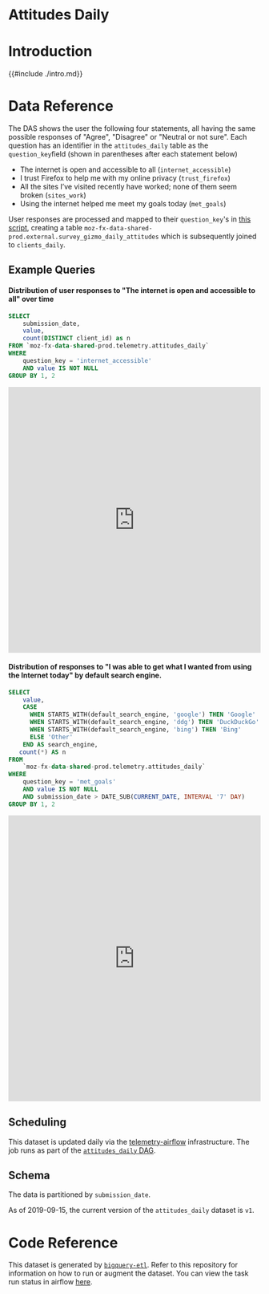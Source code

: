 # Attitudes Daily

<!-- toc -->

# Introduction

{{#include ./intro.md}}

# Data Reference

The DAS shows the user the following four statements, all having the same possible responses of "Agree", "Disagree" or "Neutral or not sure".
Each question has an identifier in the `attitudes_daily` table as the `question_key`field (shown in parentheses after each statement below)

* The internet is open and accessible to all (`internet_accessible`)
* I trust Firefox to help me with my online privacy (`trust_firefox`)
* All the sites I’ve visited recently have worked; none of them seem broken (`sites_work`)
* Using the internet helped me meet my goals today (`met_goals`)

User responses are processed and mapped to their `question_key`'s in [this script](https://github.com/mozilla/bigquery-etl/blob/master/templates/telemetry_derived/surveygizmo_daily_attitudes/import_responses.py), creating a table `moz-fx-data-shared-prod.external.survey_gizmo_daily_attitudes` which is subsequently joined to `clients_daily`.




## Example Queries

#### Distribution of user responses to "The internet is open and accessible to all" over time

```sql
SELECT 
    submission_date,
    value,
    count(DISTINCT client_id) as n
FROM `moz-fx-data-shared-prod.telemetry.attitudes_daily`
WHERE 
    question_key = 'internet_accessible'
    AND value IS NOT NULL
GROUP BY 1, 2
```

<iframe src="https://sql.telemetry.mozilla.org/embed/query/65079/visualization/165757?api_key=oSjO27fGmpCsnBXBEhaysRVrLZpX1SKMCpYcxA5h&" width="100%" height="530" frameborder="0" scrolling="no"></iframe> 

#### Distribution of responses to "I was able to get what I wanted from using the Internet today" by default search engine.

```sql
SELECT 
    value,
    CASE
      WHEN STARTS_WITH(default_search_engine, 'google') THEN 'Google'
      WHEN STARTS_WITH(default_search_engine, 'ddg') THEN 'DuckDuckGo'
      WHEN STARTS_WITH(default_search_engine, 'bing') THEN 'Bing'
      ELSE 'Other' 
    END AS search_engine,
   count(*) AS n
FROM 
    `moz-fx-data-shared-prod.telemetry.attitudes_daily`
WHERE
    question_key = 'met_goals'
    AND value IS NOT NULL
    AND submission_date > DATE_SUB(CURRENT_DATE, INTERVAL '7' DAY)
GROUP BY 1, 2
```

<iframe src="https://sql.telemetry.mozilla.org/embed/query/63957/visualization/163467?api_key=gzCopzybDta4t3JGkx2urB9MQa67akAehJUybVdW&" width="100%" height="570" frameborder="0" scrolling="no"></iframe>

## Scheduling

This dataset is updated daily via the
[telemetry-airflow](https://github.com/mozilla/telemetry-airflow) infrastructure.
The job runs as part of the [`attitudes_daily` DAG](https://github.com/mozilla/telemetry-airflow/blob/master/dags/attitudes_daily.py).

## Schema

The data is partitioned by `submission_date`.

As of 2019-09-15, the current version of the `attitudes_daily` dataset is `v1`.

# Code Reference

This dataset is generated by
[`bigquery-etl`](https://github.com/mozilla/bigquery-etl/blob/master/templates/telemetry_derived/attitudes_daily_v1/query.sql).
Refer to this repository for information on how to run or augment the dataset. You can view the task run status in airflow [here]( https://workflow.telemetry.mozilla.org/tree?dag_id=attitudes_daily ).
